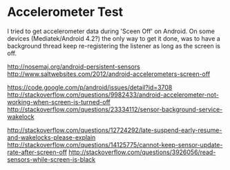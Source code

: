 # Accelerometer Test

I tried to get accelerometer data during 'Sceen Off' on Android. On some devices
(Mediatek/Android 4.2?) the only way to get it done, was to
have a background thread keep re-registering the listener as long as the screen is off.

http://nosemaj.org/android-persistent-sensors
http://www.saltwebsites.com/2012/android-accelerometers-screen-off

https://code.google.com/p/android/issues/detail?id=3708
http://stackoverflow.com/questions/9982433/android-accelerometer-not-working-when-screen-is-turned-off
http://stackoverflow.com/questions/23334112/sensor-background-service-wakelock

http://stackoverflow.com/questions/12724292/late-suspend-early-resume-and-wakelocks-please-explain
http://stackoverflow.com/questions/14125775/cannot-keep-sensor-update-rate-after-screen-off
http://stackoverflow.com/questions/3926056/read-sensors-while-screen-is-black